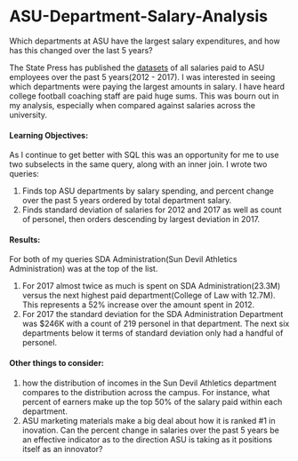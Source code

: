 # ASU-Department-Salary-Analysis
Which departments at ASU have the largest salary expenditures, and how has this changed over the last 5 years?

The State Press has published the [datasets](http://www.statepress.com/article/2017/04/spinvestigative-salary-database) of all salaries paid to ASU employees over the past 5 years(2012 - 2017).  I was interested in seeing which departments were paying the largest amounts in salary.  I have heard college football coaching staff are paid huge sums.  This was bourn out in my analysis, especially when compared against salaries across the university.

#### Learning Objectives:
As I continue to get better with SQL this was an opportunity for me to use two subselects in the same query, along with an inner join.  I wrote two queries:
1. Finds top ASU departments by salary spending, and percent change over the past 5 years ordered by total department salary.
2. Finds standard deviation of salaries for 2012 and 2017 as well as count of personel, then orders descending by largest deviation in 2017.


#### Results:
For both of my queries SDA Administration(Sun Devil Athletics Administration) was at the top of the list.
1.  For 2017 almost twice as much is spent on SDA Administration(23.3M) versus the next highest paid department(College of Law with 12.7M).  This represents a 52% increase over the amount spent in 2012.
2.  For 2017 the standard deviation for the SDA Administration Department was $246K with a count of 219 personel in that department.  The next six departments below it terms of standard deviation only had a handful of personel.

#### Other things to consider: 

1. how the distribution of incomes in the Sun Devil Athletics department compares to the distribution across the campus.  For instance, what percent of earners make up the top 50% of the salary paid within each department.
2. ASU marketing materials make a big deal about how it is ranked #1 in inovation.  Can the percent change in salaries over the past 5 years be an effective indicator as to the direction ASU is taking as it positions itself as an innovator?
